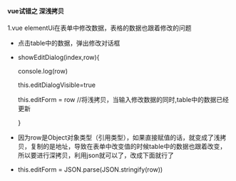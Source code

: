 #### vue试错之  深浅拷贝

1.vue elementUi在表单中修改数据，表格的数据也跟着修改的问题

+ 点击table中的数据，弹出修改对话框

+  showEditDialog(index,row){

    console.log(row)

    this.editDialogVisible=true

    this.editForm = row        //将浅拷贝，当输入修改数据的同时,table中的数据已经更新

    }

+ 因为row是Object对象类型（引用类型），如果直接赋值的话，就变成了浅拷贝，复制的是地址，导致在表单中改变值的时候table中的数据也跟着改变，所以要进行深拷贝，利用json就可以了，改成下面就行了

+ this.editForm = JSON.parse(JSON.stringify(row)) 